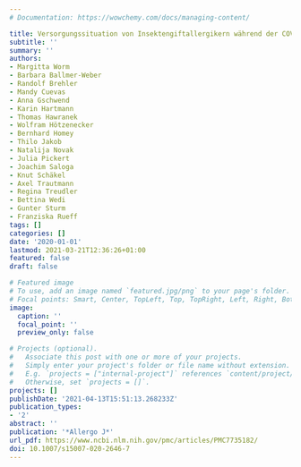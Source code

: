 ```yaml
---
# Documentation: https://wowchemy.com/docs/managing-content/

title: Versorgungssituation von Insektengiftallergikern während der COVID-19-Pandemie
subtitle: ''
summary: ''
authors:
- Margitta Worm
- Barbara Ballmer-Weber
- Randolf Brehler
- Mandy Cuevas
- Anna Gschwend
- Karin Hartmann
- Thomas Hawranek
- Wolfram Hötzenecker
- Bernhard Homey
- Thilo Jakob
- Natalija Novak
- Julia Pickert
- Joachim Saloga
- Knut Schäkel
- Axel Trautmann
- Regina Treudler
- Bettina Wedi
- Gunter Sturm
- Franziska Rueff
tags: []
categories: []
date: '2020-01-01'
lastmod: 2021-03-21T12:36:26+01:00
featured: false
draft: false

# Featured image
# To use, add an image named `featured.jpg/png` to your page's folder.
# Focal points: Smart, Center, TopLeft, Top, TopRight, Left, Right, BottomLeft, Bottom, BottomRight.
image:
  caption: ''
  focal_point: ''
  preview_only: false

# Projects (optional).
#   Associate this post with one or more of your projects.
#   Simply enter your project's folder or file name without extension.
#   E.g. `projects = ["internal-project"]` references `content/project/deep-learning/index.md`.
#   Otherwise, set `projects = []`.
projects: []
publishDate: '2021-04-13T15:51:13.268233Z'
publication_types:
- '2'
abstract: ''
publication: '*Allergo J*'
url_pdf: https://www.ncbi.nlm.nih.gov/pmc/articles/PMC7735182/
doi: 10.1007/s15007-020-2646-7
---
```

